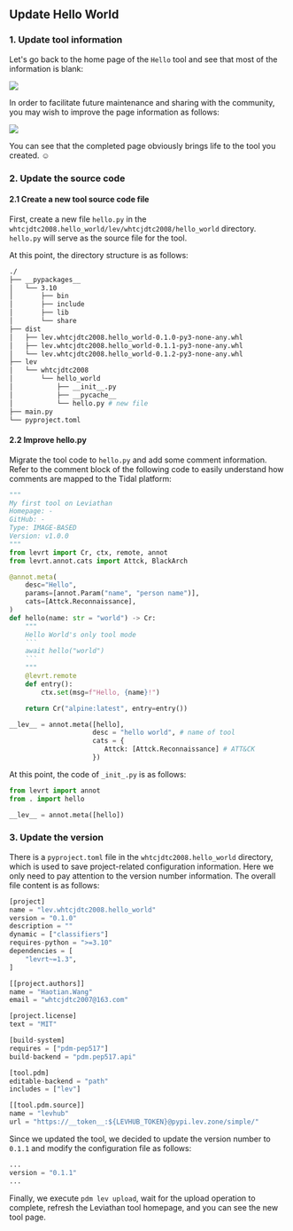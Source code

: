 ## Update Hello World

### 1. Update tool information

Let's go back to the home page of the `Hello` tool and see that most of the information is blank:

![](https://levimg.s3.cn-northwest-1.amazonaws.com.cn/x/%E6%88%AA%E5%B1%8F2022-05-28+18.19.57.png)

In order to facilitate future maintenance and sharing with the community, you may wish to improve the page information as follows:

![](https://levimg.s3.cn-northwest-1.amazonaws.com.cn/x/%E6%88%AA%E5%B1%8F2022-05-28+20.48.26.png)

You can see that the completed page obviously brings life to the tool you created. ☺

### 2. Update the source code

#### 2.1 Create a new tool source code file

First, create a new file `hello.py` in the `whtcjdtc2008.hello_world/lev/whtcjdtc2008/hello_world` directory. `hello.py` will serve as the source file for the tool.

At this point, the directory structure is as follows:
```bash
./
├── __pypackages__
│   └── 3.10
│       ├── bin
│       ├── include
│       ├── lib
│       └── share
├── dist
│   ├── lev.whtcjdtc2008.hello_world-0.1.0-py3-none-any.whl
│   ├── lev.whtcjdtc2008.hello_world-0.1.1-py3-none-any.whl
│   └── lev.whtcjdtc2008.hello_world-0.1.2-py3-none-any.whl
├── lev
│   └── whtcjdtc2008
│       └── hello_world
│           ├── __init__.py
│           ├── __pycache__
│           └── hello.py # new file
├── main.py
└── pyproject.toml
```

#### 2.2 Improve hello.py

Migrate the tool code to `hello.py` and add some comment information. Refer to the comment block of the following code to easily understand how comments are mapped to the Tidal platform:

```python
"""
My first tool on Leviathan
Homepage: -
GitHub: -
Type: IMAGE-BASED
Version: v1.0.0
"""
from levrt import Cr, ctx, remote, annot
from levrt.annot.cats import Attck, BlackArch

@annot.meta(
    desc="Hello",
    params=[annot.Param("name", "person name")],
    cats=[Attck.Reconnaissance],
)
def hello(name: str = "world") -> Cr:
    """
    Hello World's only tool mode
    ```
    await hello("world")
    ```
    """
    @levrt.remote
    def entry():
        ctx.set(msg=f"Hello, {name}!")

    return Cr("alpine:latest", entry=entry())

__lev__ = annot.meta([hello],
                     desc = "hello world", # name of tool
                     cats = {
                        Attck: [Attck.Reconnaissance] # ATT&CK
                     })
```

At this point, the code of `_init_.py` is as follows:

```python
from levrt import annot
from . import hello

__lev__ = annot.meta([hello])
```

### 3. Update the version

There is a `pyproject.toml` file in the `whtcjdtc2008.hello_world` directory, which is used to save project-related configuration information. Here we only need to pay attention to the version number information. The overall file content is as follows:

```python
[project]
name = "lev.whtcjdtc2008.hello_world"
version = "0.1.0"
description = ""
dynamic = ["classifiers"]
requires-python = ">=3.10"
dependencies = [
    "levrt~=1.3",
]

[[project.authors]]
name = "Haotian.Wang"
email = "whtcjdtc2007@163.com"

[project.license]
text = "MIT"

[build-system]
requires = ["pdm-pep517"]
build-backend = "pdm.pep517.api"

[tool.pdm]
editable-backend = "path"
includes = ["lev"]

[[tool.pdm.source]]
name = "levhub"
url = "https://__token__:${LEVHUB_TOKEN}@pypi.lev.zone/simple/"
```

Since we updated the tool, we decided to update the version number to `0.1.1` and modify the configuration file as follows:

```python
...
version = "0.1.1"
...
```

Finally, we execute `pdm lev upload`, wait for the upload operation to complete, refresh the Leviathan tool homepage, and you can see the new tool page.
